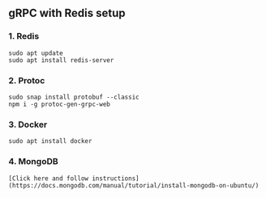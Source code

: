 ## gRPC with Redis setup
### 1. Redis
    sudo apt update
    sudo apt install redis-server
    
### 2. Protoc
    sudo snap install protobuf --classic
    npm i -g protoc-gen-grpc-web

### 3. Docker
    sudo apt install docker

### 4. MongoDB
    [Click here and follow instructions](https://docs.mongodb.com/manual/tutorial/install-mongodb-on-ubuntu/)